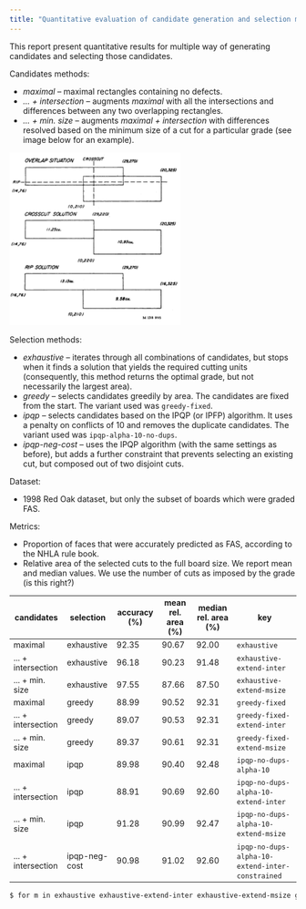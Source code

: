 ```yaml
---
title: "Quantitative evaluation of candidate generation and selection methods"
---
```


This report present quantitative results for multiple way of generating candidates and selecting those candidates.

Candidates methods:

- _maximal_ – maximal rectangles containing no defects.
- _... + intersection_ – augments _maximal_ with all the intersections and differences between any two overlapping rectangles.
- _... + min. size_ – augments _maximal + intersection_ with differences resolved based on the minimum size of a cut for a particular grade (see image below for an example).

<img src="imgs/cut-overlap-aug.png" alt="cutting based on minimum size" width="300" />

Selection methods:

- _exhaustive_ – iterates through all combinations of candidates, but stops when it finds a solution that yields the required cutting units (consequently, this method returns the optimal grade, but not necessarily the largest area).
- _greedy_ – selects candidates greedily by area. The candidates are fixed from the start. The variant used was `greedy-fixed`.
- _ipqp_ – selects candidates based on the IPQP (or IPFP) algorithm. It uses a penalty on conflicts of 10 and removes the duplicate candidates. The variant used was `ipqp-alpha-10-no-dups`.
- _ipqp-neg-cost_ – uses the IPQP algorithm (with the same settings as before), but adds a further constraint that prevents selecting an existing cut, but composed out of two disjoint cuts.

Dataset:

- 1998 Red Oak dataset, but only the subset of boards which were graded FAS.

Metrics:

- Proportion of faces that were accurately predicted as FAS, according to the NHLA rule book.
- Relative area of the selected cuts to the full board size. We report mean and median values. We use the number of cuts as imposed by the grade (is this right?)

| candidates         | selection     | accuracy (%) | mean rel. area (%) | median rel. area (%) | key |
|--------------------|---------------|--------------|---------------|---------------|-----|
| maximal            | exhaustive    |        92.35 | 90.67 | 92.00 | `exhaustive` |
| ... + intersection | exhaustive    |        96.18 | 90.23 | 91.48 | `exhaustive-extend-inter` |
| ... + min. size    | exhaustive    |        97.55 | 87.66 | 87.50 | `exhaustive-extend-msize` |
| maximal            | greedy        |        88.99 | 90.52 | 92.31 | `greedy-fixed` |
| ... + intersection | greedy        |        89.07 | 90.53 | 92.31 | `greedy-fixed-extend-inter` |
| ... + min. size    | greedy        |        89.37 | 90.61 | 92.31 | `greedy-fixed-extend-msize` |
| maximal            | ipqp          |        89.98 | 90.40 | 92.48 | `ipqp-no-dups-alpha-10` |
| ... + intersection | ipqp          |        88.91 | 90.69 | 92.60 | `ipqp-no-dups-alpha-10-extend-inter` |
| ... + min. size    | ipqp          |        91.28 | 90.99 | 92.47 | `ipqp-no-dups-alpha-10-extend-msize` |
| ... + intersection | ipqp-neg-cost |        90.98 | 91.02 | 92.60 | `ipqp-no-dups-alpha-10-extend-inter-constrained` |

```bash
$ for m in exhaustive exhaustive-extend-inter exhaustive-extend-msize greedy-fixed greedy-fixed-extend-inter greedy-fixed-extend-msize ipqp-no-dups-alpha-10 ipqp-no-dups-alpha-10-extend-inter ipqp-no-dups-alpha-10-extend-msize ipqp-no-dups-alpha-10-extend-inter-constrained; do python scripts/aggregate_results_ro98.py $m; done
```
